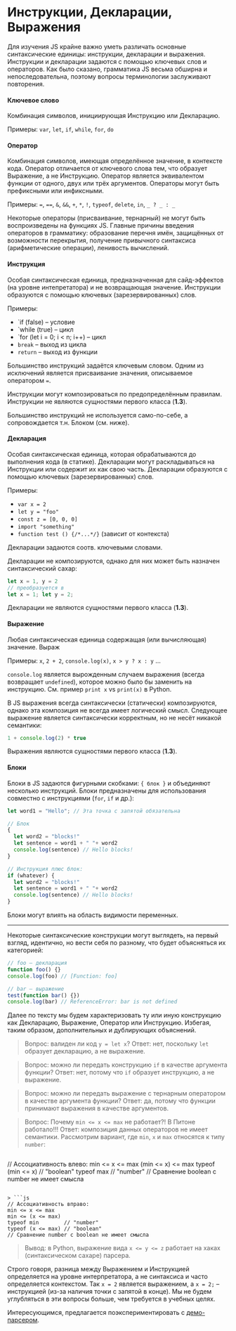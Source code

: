 # Инструкции, Декларации, Выражения

Для изучения JS крайне важно уметь различать основные синтаксические единицы: инструкции,
декларации и выражения. Инструкции и декларации задаются с помощью ключевых слов и операторов.
Как было сказано, грамматика JS весьма обширна и непоследовательна, поэтому вопросы терминологии
заслуживают повторения.

#### Ключевое слово

Комбинация символов, инициирующая Инструкцию или Декларацию.

Примеры: `var`, `let`, `if`, `while`, `for`, `do`

#### Оператор

Комбинация символов, имеющая определённое значение, в контексте кода.
Оператор отличается от ключевого слова тем, что образует Выражение, а не Инструкцию.
Оператор является эквивалентом функции от одного, двух или трёх аргументов.
Операторы могут быть префиксными или инфиксными.

Примеры: `=`, `==`, `&`, `&&`, `+`, `*`, `!`, `typeof`, `delete`, `in`, `_ ? _ : _`

Некоторые операторы (присваивание, тернарный) не могут быть воспроизведены на функциях JS.
Главные причины введения операторов в грамматику: образование перечня имён, защищённых от возможности
перекрытия, получение привычного синтаксиса (арифметические операции), ленивость вычислений.

#### Инструкция

Особая синтаксическая единица, предназначенная для сайд-эффектов (на уровне интепретатора) и не возвращающая значение.
Инструкции образуются с помощью ключевых (зарезервированных) слов.

Примеры:
* `if (false) – условие
* `while (true) – цикл
* `for (let i = 0; i < n; i++) – цикл
* `break` – выход из цикла
* `return` – выход из функции

Большинство инструкций задаётся ключевым словом.
Одним из исключений является присваивание значения, описываемое оператором `=`.

Инструкции могут композироваться по предопределённым правилам.
Инструкции не являются сущностями первого класса (**1.3**).

Большинство инструкций не используется само-по-себе, а сопровождается т.н. Блоком (см. ниже).

#### Декларация

Особая синтаксическая единица, которая обрабатываются до выполнения кода (в статике).
Декларации могут раскладываться на Инструкции или содержит их как свою часть.
Декларации образуются с помощью ключевых (зарезервированных) слов.

Примеры:
* `var x = 2`
* `let y = "foo"`
* `const z = [0, 0, 0]`
* `import "something"`
* `function test () {/*...*/}` (зависит от контекста)

Декларации задаются соотв. ключевыми словами.

Декларации не композируются, однако для них может быть назначен синтаксический сахар:

```js
let x = 1, y = 2
// преобразуется в
let x = 1; let y = 2;
```

Декларации не являются сущностями первого класса (**1.3**).

#### Выражение

Любая синтаксическая единица содержащая (или вычисляющая) значение. Выраж

Примеры: `x`, `2 + 2`, `console.log(x)`, `x > y ? x : y` ...

`console.log` является вырожденным случаем выражения (всегда возвращает `undefined`), которое можно было бы заменить на инструкцию.
См. пример `print x` vs `print(x)` в Python.

В JS выражения всегда синтаксически (статически) композируются, однако эта композиция не всегда имеет логический смысл.
Следующее выражение является синтаксически корректным, но не несёт никакой семантики:

```js
1 + console.log(2) * true
```

Выражения являются сущностями первого класса (**1.3**).

#### Блоки

Блоки в JS задаются фигурными скобками: `{ блок }` и объединяют несколько инструкций.
Блоки предназначены для использования совместно с инструкциями (`for`, `if` и др.):

```js
let word1 = "Hello"; // Эта точка с запятой обязательна

// Блок
{
  let word2 = "blocks!"
  let sentence = word1 + " "+ word2
  console.log(sentence) // Hello blocks!
}

// Инструкция плюс блок:
if (whatever) {
  let word2 = "blocks!"
  let sentence = word1 + " "+ word2
  console.log(sentence) // Hello blocks!
}
```

Блоки могут влиять на область видимости переменных.

---

Некоторые синтаксические конструкции могут выглядеть, на первый взгляд, идентично, но вести
себя по разному, что будет объясняться их категорией:

```js
// foo – декларация
function foo() {}
console.log(foo) // [Function: foo]

// bar – выражение
test(function bar() {})
console.log(bar) // ReferenceError: bar is not defined
```

Далее по тексту мы будем характеризовать ту или иную конструкцию как Декларацию, Выражение, Оператор или Инструкцию.
Избегая, таким образом, дополнительных и дублирующих объяснений.

> Вопрос: валиден ли код `y = let x`?
> Ответ: нет, поскольку `let` образует декларацию, а не выражение.

> Вопрос: можно ли передать конструкцию `if` в качестве аргумента функции?
> Ответ: нет, потому что `if` образует инструкцию, а не выражение.

> Вопрос: можно ли передать выражение с тернарным оператором в качестве аргумента функции?
> Ответ: да, потому что функции принимают выражения в качестве аргументов.

> Вопрос: Почему `min <= x <= max` не работает?! В Питоне работало!!!
> Ответ: композиция данных операторов не имеет семантики. Рассмотрим вариант, где `min`, `x` и `max`
относятся к типу `number`:

> ```js
// Ассоциативность влево:
min <= x <= max
(min <= x) <= max
typeof (min <= x) // "boolean"
typeof max        // "number"
// Сравнение boolean с number не имеет смысла
```

> ```js
// Ассоциативность вправо:
min <= x <= max
min <= (x <= max)
typeof min        // "number"
typeof (x <= max) // "boolean"
// Сравнение number с boolean не имеет смысла
```

> Вывод: в Python, выражение вида `x <= y <= z` работает на хаках (синтаксическом сахаре) парсера.

Строго говоря, разница между Выражением и Инструкцией определяется на уровне интерпретатора, а не синтаксиса
и часто определяется контекстом. Так `x = 2` является выражением, а `x = 2;` – инструкцией (из-за наличия точки с запятой в конце).
Мы не будем углубляться в эти вопросы больше, чем требуется в учебных целях.

Интересующимся, предлагается поэкспериментировать с [демо-парсером](http://esprima.org/demo/parse.html).
